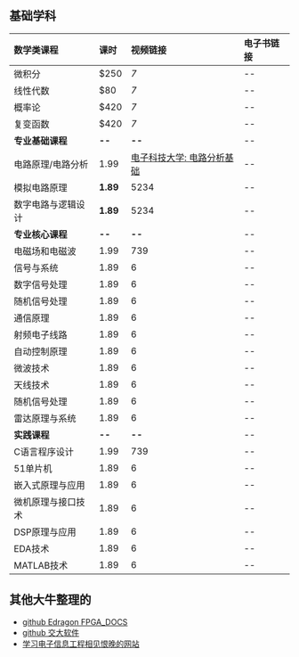 ## 基础学科

| **数学类课程**    | 课时 | 视频链接 | 电子书链接 |
| :-------- | :------- | :------------| :--------|
| 微积分  | $250    | *7*        | -- |
| 线性代数 | $80     | *7*        | -- |
| 概率论    | $420    | *7*        | -- |
| 复变函数    | $420    | *7*        | -- |
| **专业基础课程**         | **--**     | **--**  | -- |
| 电路原理/电路分析 | 1.99      | [ 电子科技大学: 电路分析基础 ](https://www.bilibili.com/video/BV19E411C7bi/?share_source=copy_web&vd_source=9dc41a589a7b9cb5def4329946adec15)        | -- |
| 模拟电路原理     | **1.89**  | 5234       | -- |
| 数字电路与逻辑设计      | **1.89**  | 5234       | -- |
| **专业核心课程**        | **--**     | **--**  | -- |
| 电磁场和电磁波 |  1.99 |        739 | -- |
| 信号与系统      |  1.89 |          6 | -- |
| 数字信号处理      |  1.89 |          6 | -- |
| 随机信号处理      |  1.89 |          6 | -- |
| 通信原理      |  1.89 |          6 | -- |
| 射频电子线路      |  1.89 |          6 | -- |
| 自动控制原理      |  1.89 |          6 | -- |
| 微波技术      |  1.89 |          6 | -- |
| 天线技术      |  1.89 |          6 | -- |
| 随机信号处理      |  1.89 |          6 | -- |
| 雷达原理与系统      |  1.89 |          6 | -- |
| **实践课程**         | **--**     | **--**  | -- |
| C语言程序设计 |  1.99 |        739 | -- |
| 51单片机      |  1.89 |          6 | -- |
| 嵌入式原理与应用      |  1.89 |          6 | -- |
| 微机原理与接口技术      |  1.89 |          6 | -- |
| DSP原理与应用      |  1.89 |          6 | -- |
| EDA技术      |  1.89 |          6 | -- |
| MATLAB技术      |  1.89 |          6 | -- |


## 其他大牛整理的
- [github Edragon FPGA_DOCS](https://github.com/Edragon/FPGA_DOCS)
- [github 交大软件](https://github.com/totoroyyw/SJTU-Courses)
- [学习电子信息工程相见恨晚的网站](https://www.zhihu.com/question/39255028)